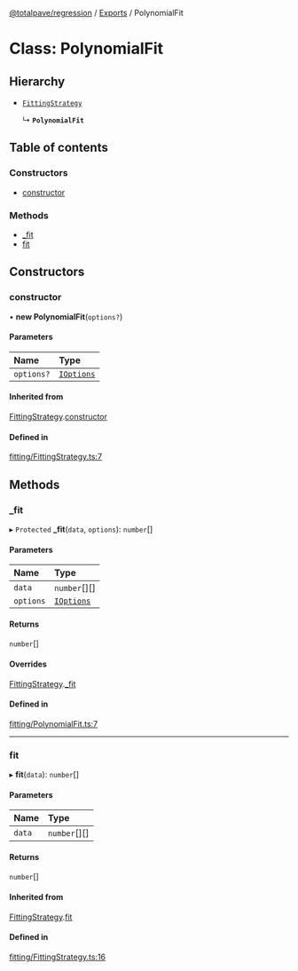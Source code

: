 [@totalpave/regression](../README.md) / [Exports](../modules.md) / PolynomialFit

# Class: PolynomialFit

## Hierarchy

- [`FittingStrategy`](FittingStrategy.md)

  ↳ **`PolynomialFit`**

## Table of contents

### Constructors

- [constructor](PolynomialFit.md#constructor)

### Methods

- [\_fit](PolynomialFit.md#_fit)
- [fit](PolynomialFit.md#fit)

## Constructors

### constructor

• **new PolynomialFit**(`options?`)

#### Parameters

| Name | Type |
| :------ | :------ |
| `options?` | [`IOptions`](../interfaces/IOptions.md) |

#### Inherited from

[FittingStrategy](FittingStrategy.md).[constructor](FittingStrategy.md#constructor)

#### Defined in

[fitting/FittingStrategy.ts:7](https://github.com/totalpave/regression-js/blob/6c639d5/src/fitting/FittingStrategy.ts#L7)

## Methods

### \_fit

▸ `Protected` **_fit**(`data`, `options`): `number`[]

#### Parameters

| Name | Type |
| :------ | :------ |
| `data` | `number`[][] |
| `options` | [`IOptions`](../interfaces/IOptions.md) |

#### Returns

`number`[]

#### Overrides

[FittingStrategy](FittingStrategy.md).[_fit](FittingStrategy.md#_fit)

#### Defined in

[fitting/PolynomialFit.ts:7](https://github.com/totalpave/regression-js/blob/6c639d5/src/fitting/PolynomialFit.ts#L7)

___

### fit

▸ **fit**(`data`): `number`[]

#### Parameters

| Name | Type |
| :------ | :------ |
| `data` | `number`[][] |

#### Returns

`number`[]

#### Inherited from

[FittingStrategy](FittingStrategy.md).[fit](FittingStrategy.md#fit)

#### Defined in

[fitting/FittingStrategy.ts:16](https://github.com/totalpave/regression-js/blob/6c639d5/src/fitting/FittingStrategy.ts#L16)
